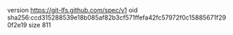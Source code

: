 version https://git-lfs.github.com/spec/v1
oid sha256:ccd315288539e18b085af82b3cf571ffefa42fc57972f0c15885671f290f2e19
size 811
